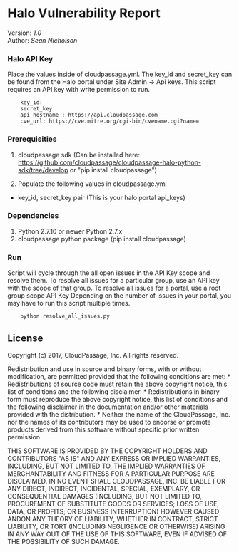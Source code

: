 # Halo Vulnerability Report

Version: *1.0*
<br />
Author: *Sean Nicholson*


### Halo API Key
Place the values inside of cloudpassage.yml. The key_id and secret_key can be found from the Halo portal under Site Admin -> Api keys. This script requires an API key with write permission to run.

```
    key_id:
    secret_key:
    api_hostname : https://api.cloudpassage.com
    cve_url: https://cve.mitre.org/cgi-bin/cvename.cgi?name=
```

### Prerequisities

1. cloudpassage sdk (Can be installed here: https://github.com/cloudpassage/cloudpassage-halo-python-sdk/tree/develop or "pip install cloudpassage")

2. Populate the following values in cloudpassage.yml

  * key_id, secret_key pair (This is your halo portal api_keys)

### Dependencies

  1. Python 2.7.10 or newer Python 2.7.x
  2. cloudpassage python package (pip install cloudpassage)


### Run
Script will cycle through the all open issues in the API Key scope and resolve them.
To resolve all issues for a particular group, use an API key with the scope of that group.
To resolve all issues for a portal, use a root group scope API Key
Depending on the number of issues in your portal, you may have to run this script multiple times.

```
    python resolve_all_issues.py
```


## License

Copyright (c) 2017, CloudPassage, Inc.
All rights reserved.

Redistribution and use in source and binary forms, with or without modification,
are permitted provided that the following conditions are met:
    * Redistributions of source code must retain the above copyright
      notice, this list of conditions and the following disclaimer.
    * Redistributions in binary form must reproduce the above copyright
      notice, this list of conditions and the following disclaimer in the
      documentation and/or other materials provided with the distribution.
    * Neither the name of the CloudPassage, Inc. nor the
      names of its contributors may be used to endorse or promote products
      derived from this software without specific prior written permission.

THIS SOFTWARE IS PROVIDED BY THE COPYRIGHT HOLDERS AND CONTRIBUTORS "AS IS" AND
ANY EXPRESS OR IMPLIED WARRANTIES, INCLUDING, BUT NOT LIMITED TO, THE IMPLIED
WARRANTIES OF MERCHANTABILITY AND FITNESS FOR A PARTICULAR PURPOSE ARE
DISCLAIMED. IN NO EVENT SHALL CLOUDPASSAGE, INC. BE LIABLE FOR ANY DIRECT,
INDIRECT, INCIDENTAL, SPECIAL, EXEMPLARY, OR CONSEQUENTIAL DAMAGES (INCLUDING,
BUT NOT LIMITED TO, PROCUREMENT OF SUBSTITUTE GOODS OR SERVICES; LOSS OF USE,
DATA, OR PROFITS; OR BUSINESS INTERRUPTION) HOWEVER CAUSED ANDON ANY THEORY OF
LIABILITY, WHETHER IN CONTRACT, STRICT LIABILITY, OR TORT (INCLUDING NEGLIGENCE
OR OTHERWISE) ARISING IN ANY WAY OUT OF THE USE OF THIS SOFTWARE, EVEN IF
ADVISED OF THE POSSIBILITY OF SUCH DAMAGE.
